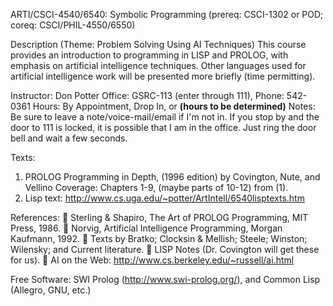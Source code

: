 ARTI/CSCI-4540/6540: Symbolic Programming 
(prereq: CSCI-1302 or POD; coreq: CSCI/PHIL-4550/6550) 
 
Description (Theme: Problem Solving Using AI Techniques) 
This course provides an introduction to programming in LISP and PROLOG, with emphasis on 
artificial intelligence techniques. Other languages used for artificial intelligence work will be 
presented more briefly (time permitting). 
 
Instructor: Don Potter 
Office: GSRC-113 (enter through 111), Phone: 542-0361 
Hours: By Appointment, Drop In, or __(hours to be determined)__ 
Notes: Be sure to leave a note/voice-mail/email if I'm not in. If you stop by and the door to 111 is 
locked, it is possible that I am in the office. Just ring the door bell and wait a few seconds. 
 
Texts: 
1) PROLOG Programming in Depth, (1996 edition) by Covington, Nute, and Vellino 
Coverage: Chapters 1-9, (maybe parts of 10-12) from (1). 
2) Lisp text: http://www.cs.uga.edu/~potter/ArtIntell/6540lisptexts.htm 
 
References: 
 Sterling & Shapiro, The Art of PROLOG Programming, MIT Press, 1986. 
 Norvig, Artificial Intelligence Programming, Morgan Kaufmann, 1992. 
 Texts by Bratko; Clocksin & Mellish; Steele; Winston; Wilensky; and Current literature. 
 LISP Notes (Dr. Covington will get these for us). 
 AI on the Web: http://www.cs.berkeley.edu/~russell/ai.html 
 
Free Software: 
SWI Prolog (http://www.swi-prolog.org/), and Common Lisp (Allegro, GNU, etc.)
